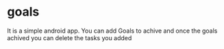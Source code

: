# goals
It is a simple android app. You can add Goals to achive and once the goals achived you can delete the tasks you added
